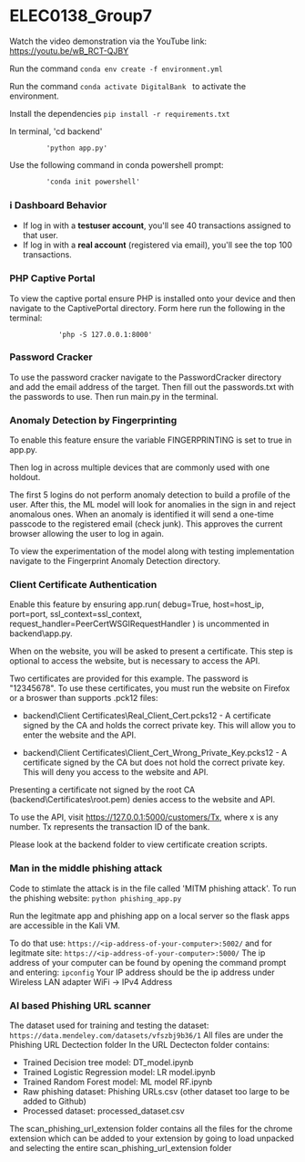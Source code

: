 # ELEC0138_Group7

Watch the video demonstration via the YouTube link: https://youtu.be/wB_RCT-QJBY

Run the command `conda env create -f environment.yml`

Run the command `conda activate DigitalBank ` to activate the environment.

Install the dependencies `pip install -r requirements.txt `

In terminal, 'cd backend'

             'python app.py'

Use the following command in conda powershell prompt:

             'conda init powershell'

### ℹ️ Dashboard Behavior
- If log in with a **testuser account**, you'll see 40 transactions assigned to that user.
- If log in with a **real account** (registered via email), you'll see the top 100 transactions.



### PHP Captive Portal
To view the captive portal ensure PHP is installed onto your device and then navigate to the CaptivePortal directory. Form here run the following in the terminal:

                'php -S 127.0.0.1:8000'

### Password Cracker
To use the password cracker navigate to the PasswordCracker directory and add the email address of the target. Then fill out the passwords.txt with the passwords to use. Then run main.py in the terminal.

### Anomaly Detection by Fingerprinting
To enable this feature ensure the variable FINGERPRINTING is set to true in app.py. 

Then log in across multiple devices that are commonly used with one holdout. 

The first 5 logins do not perform anomaly detection to build a profile of the user. After this, the ML model will look for anomalies in the sign in and reject anomalous ones. 
When an anomaly is identified it will send a one-time passcode to the registered email (check junk). This approves the current browser allowing the user to log in again.

To view the experimentation of the model along with testing implementation navigate to the Fingerprint Anomaly Detection directory.

### Client Certificate Authentication

Enable this feature by ensuring app.run( debug=True, host=host_ip, port=port, ssl_context=ssl_context, request_handler=PeerCertWSGIRequestHandler ) is uncommented in backend\app.py.

When on the website, you will be asked to present a certificate. This step is optional to access the website, but is necessary to access the API.

Two certificates are provided for this example. The password is "12345678". To use these certificates, you must run the website on Firefox or a broswer than supports .pck12 files:

- backend\Client Certificates\Real_Client_Cert.pcks12 - A certificate signed by the CA and holds the correct private key. This will allow you to enter the website and the API.

- backend\Client Certificates\Client_Cert_Wrong_Private_Key.pcks12 - A certificate signed by the CA but does not hold the correct private key. This will deny you access to the website and API.

Presenting a certificate not signed by the root CA (backend\Certificates\root.pem) denies access to the website and API.

To use the API, visit https://127.0.0.1:5000/customers/Tx, where x is any number. Tx represents the transaction ID of the bank.

Please look at the backend folder to view certificate creation scripts.

### Man in the middle phishing attack
Code to stimlate the attack is in the file called 'MITM phishing attack'. 
To run the phishing website:               `python phishing_app.py`

Run the legitmate app and phishing app on a local server so the flask apps are accessible in the Kali VM. 

To do that use:     `https://<ip-address-of-your-computer>:5002/` and for legitmate site:       `https://<ip-address-of-your-computer>:5000/`
The ip address of your computer can be found by opening the command prompt and entering:                   `ipconfig`
Your IP address should be the ip address under Wireless LAN adapter WiFi ->  IPv4 Address

### AI based Phishing URL scanner
The dataset used for training and testing the dataset:                               `https://data.mendeley.com/datasets/vfszbj9b36/1`
All files are under the Phishing URL Dectection folder
In the URL Dectecton folder contains:
- Trained Decision tree model: DT_model.ipynb
- Trained Logistic Regression model: LR model.ipynb
- Trained Random Forest model: ML model RF.ipynb
- Raw phishing dataset: Phishing URLs.csv (other dataset too large to be added to Github)
- Processed dataset: processed_dataset.csv

The scan_phishing_url_extension folder contains all the files for the chrome extension  which can be added to your extension by going to load unpacked and selecting the entire scan_phishing_url_extension folder
